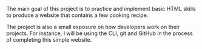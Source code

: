 The main goal of this project is to practice and implement basic HTML skills to produce a website that contains a few cooking recipe.

The project is also a small exposure on how developers work on their projects. For instance, I will be using the CLI, git and GitHub in the process of completing this simple website.